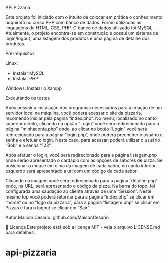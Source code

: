 API Pizzaria

Este projeto foi iniciado com o intuito de colocar em prática o conhecimento adquirido no curso PHP com banco de dados.
Foram utilizadas as linguagens de HTML, CSS, PHP. O banco de dados utilizado foi MySQL.
Atualmente, o projeto encontra-se em construção e possui um sistema de login/logout, uma listagem dos produtos e uma página de detalhe dos produtos.

 Pré-requisitos

Linux:
- Instalar MySQL
- Instalar PHP


Windows:
Instalar o Xampp 

 Executando os testes
 
Após possuir a instalação dos programas necessários para a criação de um servidor local na máquina, você poderá acessar o site da pizzaria, recomendo iniciar pela página “index.php”.
No menu, localizado no canto superior direito, clicando na opção “Login” você será redirecionado para a página “minhaconta.php” onde, ao clicar no botão “Login” você será redirecionado para a página “login.php”, onde poderá preencher o usuário e senha e efetuar o login. Neste caso, para acessar, poderá utilizar o usuário “Bob” e a senha “123”.

Após efetuar o login, você será redirecionado para a página listagem.php onde serão apresentado o cardápio com as opções de sabores de pizza.
Se posicionar o mouse em cima da imagem de cada sabor, no canto inferior esquerdo será apresentado a url com um código de cada sabor.

Clicando na imagem você será redirecionado para a paǵina “detalhe.php” onde, na URL, será apresentado o código da pizza.
Na barra do topo, foi configurada uma saudação ao cliente através de uma “Session”. Neste mesmo top você poderá retornar para a página “index.php” se clicar em “home” ou no “logo da pizzaria”, para a página “listagem.php” se clicar em Pizzas e fará o logout se clicar em “Sair”.

 Autor
Maicon Cesario: github.com/MaiconCesario  

📄 Licença
Este projeto está sob a licença MIT - veja o arquivo LICENSE.md para detalhes.


# api-pizzaria

